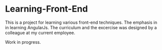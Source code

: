 # Learning-Front-End

This is a project for learning various front-end techniques. The emphasis in in learning AngularJs. The curriculum and the excercise was designed by a colleague at my current employee.

Work in progress.
